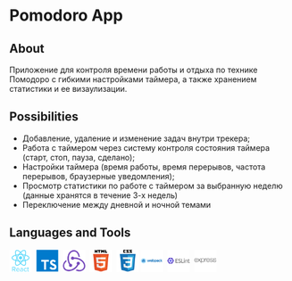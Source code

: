 # Pomodoro App
## About
Приложение для контроля времени работы и отдыха по технике Помодоро с гибкими настройками таймера, а также хранением статистики и ее визаулизации.

## Possibilities
- Добавление, удаление и изменение задач внутри трекера;
- Работа с таймером через систему контроля состояния таймера (старт, стоп, пауза, сделано);
- Настройки таймера (время работы, время перерывов, частота перерывов, браузерные уведомления);
- Просмотр статистики по работе с таймером за выбранную неделю (данные хранятся в течение 3-х недель)
- Переключение между дневной и ночной темами
  
## Languages and Tools
<div>
  <img src="https://github.com/devicons/devicon/blob/master/icons/react/react-original-wordmark.svg" title="React" alt="React" width="40" height="40"/>&nbsp;
  <img src="https://github.com/devicons/devicon/blob/master/icons/typescript/typescript-original.svg" title="TS" alt="TS" width="40" height="40"/>&nbsp;
  <img src="https://github.com/devicons/devicon/blob/master/icons/redux/redux-original.svg" title="Redux" alt="Redux" width="40" height="40"/>&nbsp;
  <img src="https://github.com/devicons/devicon/blob/master/icons/html5/html5-original-wordmark.svg" title="HTML" alt="HTML" width="40" height="40"/>&nbsp;
  <img src="https://github.com/devicons/devicon/blob/master/icons/css3/css3-original-wordmark.svg" title="CSS" alt="CSS" width="40" height="40"/>
  <img src="https://github.com/devicons/devicon/blob/master/icons/webpack/webpack-original-wordmark.svg" title="Webpack" **alt="Webpack" width="40" height="40"/>&nbsp;
	<img src="https://github.com/devicons/devicon/blob/master/icons/eslint/eslint-original-wordmark.svg" title="Eslint" **alt="Eslint" width="40" height="40"/>&nbsp;
	<img src="https://github.com/devicons/devicon/blob/master/icons/express/express-original-wordmark.svg" title="Eslint" **alt="Eslint" width="40" height="40"/>&nbsp;
</div>

